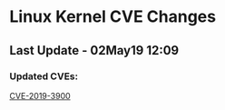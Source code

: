
# **Linux Kernel CVE Changes**

## Last Update - 02May19 12:09

### **Updated CVEs:**

[CVE-2019-3900](cves/CVE-2019-3900)  

